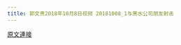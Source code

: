 ```yaml
---
title: 郭文贵2018年10月8日视频 20181008_1与黑水公司朋友射击
---
```


[原文連接](https://gnews.org/ThreadView/53478121)


